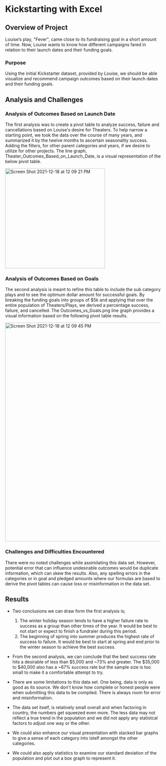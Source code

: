 # Kickstarting with Excel

## Overview of Project

Louise’s play, "Fever", came close to its fundraising goal in a short amount of time. Now, Louise wants to know how different campaigns fared in relation to their launch dates and their funding goals.

### Purpose

Using the initial Kickstarter dataset, provided by Louise, we should be able visualize and recommend campaign outcomes based on their launch dates and their funding goals.  

## Analysis and Challenges

### Analysis of Outcomes Based on Launch Date

The first analysis was to create a pivot table to analyze success, failure and cancellations based on Louise's desire for Theaters.  To help narrow a starting point, we took the data over the course of many years, and summarized it by the twelve months to ascertain seasonality success.  Adding the filters, for other parent categories and years, if we desire to utilize for other projects.  The line graph, Theater_Outcomes_Based_on_Launch_Date, is a visual representation of the below pivot table.

<img width="323" alt="Screen Shot 2021-12-18 at 12 09 21 PM" src="https://user-images.githubusercontent.com/91889241/146651491-d4ec2dd0-5a33-4bcb-bd3b-aae33b46c1a7.png">

### Analysis of Outcomes Based on Goals

The second analysis is meant to refine this table to include the sub category plays and to see the optimum dollar amount for successful goals.  By breaking the funding goals into groups of $5k and applying that over the entire population of Theaters/Plays, we derived a percentage success, failure, and cancelled.  The Outcomes_vs_Goals.png line graph provides a visual information based on the following pivot table results.

<img width="706" alt="Screen Shot 2021-12-18 at 12 09 45 PM" src="https://user-images.githubusercontent.com/91889241/146651503-5be84fb4-f095-4313-83b8-f2321ff5ed49.png">

### Challenges and Difficulties Encountered

There were no noted challenges while assimilating this data set.  However, potential error that can influence undesirable outcomes would be duplicate information, which can skew the results.  Also, any spelling errors in the categories or in goal and pledged amounts where our formulas are based to derive the pivot tables can cause loss or misinformation in the data set.

## Results

- Two conclusions we can draw form the first analysis is;
  1) The winter holiday season tends to have a higher failure rate to success as a group than other times of the year.  It would be best to not start or expect to finish a fundraier during this period.
  2) The beginning of spring into summer produces the highest rate of success to failure.  It would be best to start at spring and end prior to the winter season to achieve the best success.

- From the second analysis, we can conclude that the best success rate hits a desirable of less than $5,000 and ~73% and greater.  The $35,000 to $40,000 also has a ~67% success rate but the sample size is too small to make it a comfortable attempt to try.

- There are some limitations to this data set.  One being, data is only as good as its source.  We don't know how complete or honest people were when submitting this data to be compiled.  There is always room for error and misinformation.

- The data set itself, is relatively small overall and when factoring in country, the numbers get squeezed even more.  The less data may not reflect a true trend in the population and we did not apply any statistcal factors to adjust one way or the other.

- We could also enhance our visual presentation with stacked bar graphs to give a sense of each category into istelf amongst the other categories.

- We could also apply statistics to examine our standard deviation of the population and plot out a box graph to represent it.
